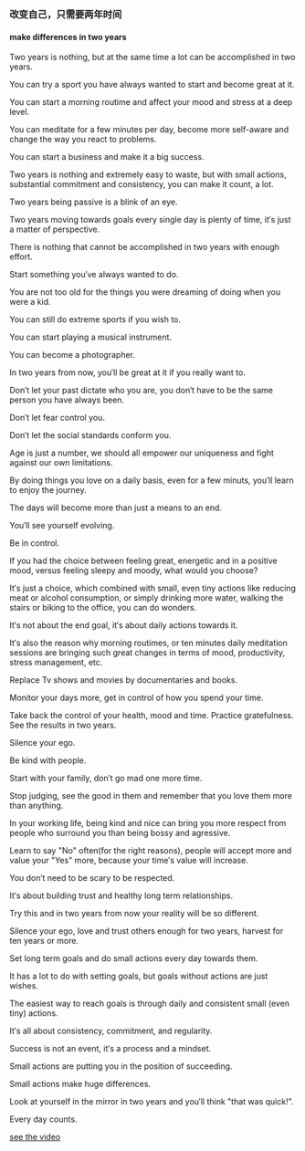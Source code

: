 ### 改变自己，只需要两年时间
#### make differences in two years

Two years is nothing, but at the same time a lot can be accomplished in two years.

You can try a sport you have always wanted to start and become great at it.

You can start a morning routime and affect your mood and stress at a deep level.

You can meditate for a few minutes per day, become more self-aware and change the way you react to problems.

You can start a business and make it a big success.

Two years is nothing and extremely easy to waste, but with small actions, substantial commitment and consistency, you can make it count, a lot.

Two years being passive is a blink of an eye.

Two years moving towards goals every single day is plenty of time, it′s just a matter of perspective.

There is nothing that cannot be accomplished in two years with enough effort.

Start something you′ve always wanted to do.

You are not too old for the things you were dreaming of doing when you were a kid.

You can still do extreme sports if you wish to.

You can start playing a musical instrument.

You can become a photographer.

In two years from now, you′ll be great at it if you really want to.

Don′t let your past dictate who you are, you don′t have to be the same person you have always been.

Don′t let fear control you.

Don′t let the social standards conform you.

Age is just a number, we should all empower our uniqueness and fight against our own limitations.

By doing things you love on a daily basis, even for a few minuts, you′ll learn to enjoy the journey.

The days will become more than just a means to an end.

You′ll see yourself evolving.

Be in control.

If you had the choice between feeling great, energetic and in a positive mood, versus feeling sleepy and moody, what would you choose?

It′s just a choice, which combined with small, even tiny actions like reducing meat or alcohol consumption, or simply drinking more water, walking the stairs or biking to the office, you can do wonders.

It′s not about the end goal, it′s about daily actions towards it.

It′s also the reason why morning routimes, or ten minutes daily meditation sessions are bringing such great changes in terms of mood, productivity, stress management, etc.

Replace Tv shows and movies by documentaries and books.

Monitor your days more, get in control of how you spend your time.

Take back the control of your health, mood and time. Practice gratefulness. See the results in two years.

Silence your ego.

Be kind with people.

Start with your family, don′t go mad one more time.

Stop judging, see the good in them and remember that you love them more than anything.

In your working life, being kind and nice can bring you more respect from people who surround you than being bossy and agressive.

Learn to say "No" often(for the right reasons), people will accept more and value your "Yes" more, because your time′s value will increase.

You don′t need to be scary to be respected.

It′s about building trust and healthy long term relationships.

Try this and in two years from now your reality will be so different.

Silence your ego, love and trust others enough for two years, harvest for ten years or more.

Set long term goals and do small actions every day towards them.

It has a lot to do with setting goals, but goals without actions are just wishes.

The easiest way to reach goals is through daily and consistent small (even tiny) actions.

It′s all about consistency, commitment, and regularity.

Success is not an event, it′s a process and a mindset.

Small actions are putting you in the position of succeeding.

Small actions make huge differences.

Look at yourself in the mirror in two years and you′ll think "that was quick!".

Every day counts.

[see the video](https://www.bilibili.com/video/BV1NE41197sr?spm_id_from=333.884.b_62696c692d6865616465722d6d.19)
